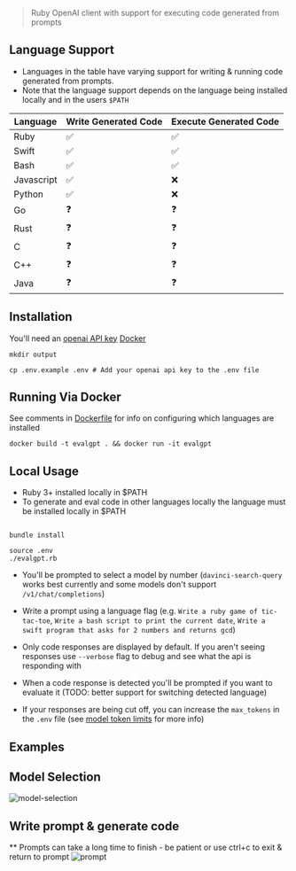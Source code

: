 > Ruby OpenAI client with support for executing code generated from prompts

## Language Support

* Languages in the table have varying support for writing & running code generated from prompts.
* Note that the language support depends on the language being installed locally and in the users `$PATH`

| Language  | Write Generated Code | Execute Generated Code |
|---| --- | --- |
| Ruby  | ✅ |  ✅ |
| Swift  | ✅ |  ✅ |
| Bash  | ✅ |  ✅ |
| Javascript  |  ✅ | ❌|
| Python  |  ✅ | ❌|
| Go  | ❓|  ❓ |
| Rust  | ❓ | ❓ |
| C  | ❓ | ❓ |
| C++  | ❓ | ❓ |
| Java  | ❓ | ❓ |

## Installation

You'll need an [openai API key](https://platform.openai.com/account/api-keys)
[Docker](https://www.docker.com/products/docker-desktop)

```
mkdir output

cp .env.example .env # Add your openai api key to the .env file

```

## Running Via Docker

See comments in [Dockerfile](https://github.com/philipbroadway/evalgpt/blob/main/Dockerfile) for info on configuring which languages are installed

```
docker build -t evalgpt . && docker run -it evalgpt
```

## Local Usage

* Ruby 3+ installed locally in $PATH
* To generate and eval code in other languages locally the language must be installed locally in $PATH
```

bundle install

source .env
./evalgpt.rb
```

* You'll be prompted to select a model by number (`davinci-search-query` works best currently and some models don't support `/v1/chat/completions`)

* Write a prompt using a language flag (e.g. `Write a ruby game of tic-tac-toe`, `Write a bash script to print the current date`, `Write a swift program that asks for 2 numbers and returns gcd`)

* Only code responses are displayed by default. If you aren't seeing responses use `--verbose` flag to debug and see what the api is responding with

* When a code response is detected you'll be prompted if you want to evaluate it (TODO: better support for switching detected language)

* If your responses are being cut off, you can increase the `max_tokens` in the `.env` file (see [model token limits](https://platform.openai.com/docs/guides/rate-limits/what-are-the-rate-limits-for-our-api) for more info)

## Examples

## Model Selection

![model-selection](https://github.com/philipbroadway/evalgpt/blob/main/example1.png)

## Write prompt & generate code

** Prompts can take a long time to finish - be patient or use ctrl+c to exit & return to prompt
![prompt](https://github.com/philipbroadway/evalgpt/blob/57aba855b2cd53c651319e92fd4c5643e88a20e9/prompt.png)
